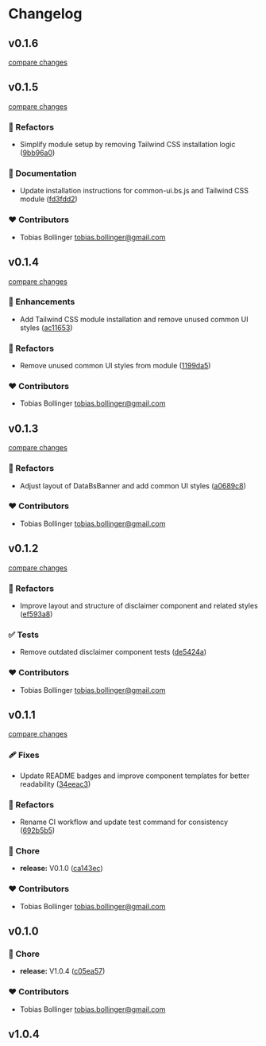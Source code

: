 # Changelog
## v0.1.6

[compare changes](https://github.com/DCC-BS/common-ui.bs.js/compare/v0.1.5...v0.1.6)

## v0.1.5

[compare changes](https://github.com/DCC-BS/common-ui.bs.js/compare/v0.1.4...v0.1.5)

### 💅 Refactors

- Simplify module setup by removing Tailwind CSS installation logic ([9bb96a0](https://github.com/DCC-BS/common-ui.bs.js/commit/9bb96a0))

### 📖 Documentation

- Update installation instructions for common-ui.bs.js and Tailwind CSS module ([fd3fdd2](https://github.com/DCC-BS/common-ui.bs.js/commit/fd3fdd2))

### ❤️ Contributors

- Tobias Bollinger <tobias.bollinger@gmail.com>

## v0.1.4

[compare changes](https://github.com/DCC-BS/common-ui.bs.js/compare/v0.1.3...v0.1.4)

### 🚀 Enhancements

- Add Tailwind CSS module installation and remove unused common UI styles ([ac11653](https://github.com/DCC-BS/common-ui.bs.js/commit/ac11653))

### 💅 Refactors

- Remove unused common UI styles from module ([1199da5](https://github.com/DCC-BS/common-ui.bs.js/commit/1199da5))

### ❤️ Contributors

- Tobias Bollinger <tobias.bollinger@gmail.com>

## v0.1.3

[compare changes](https://github.com/DCC-BS/common-ui.bs.js/compare/v0.1.2...v0.1.3)

### 💅 Refactors

- Adjust layout of DataBsBanner and add common UI styles ([a0689c8](https://github.com/DCC-BS/common-ui.bs.js/commit/a0689c8))

### ❤️ Contributors

- Tobias Bollinger <tobias.bollinger@gmail.com>

## v0.1.2

[compare changes](https://github.com/DCC-BS/common-ui.bs.js/compare/v0.1.1...v0.1.2)

### 💅 Refactors

- Improve layout and structure of disclaimer component and related styles ([ef593a8](https://github.com/DCC-BS/common-ui.bs.js/commit/ef593a8))

### ✅ Tests

- Remove outdated disclaimer component tests ([de5424a](https://github.com/DCC-BS/common-ui.bs.js/commit/de5424a))

### ❤️ Contributors

- Tobias Bollinger <tobias.bollinger@gmail.com>

## v0.1.1

[compare changes](https://github.com/DCC-BS/common-ui.bs.js/compare/v0.1.0...v0.1.1)

### 🩹 Fixes

- Update README badges and improve component templates for better readability ([34eeac3](https://github.com/DCC-BS/common-ui.bs.js/commit/34eeac3))

### 💅 Refactors

- Rename CI workflow and update test command for consistency ([692b5b5](https://github.com/DCC-BS/common-ui.bs.js/commit/692b5b5))

### 🏡 Chore

- **release:** V0.1.0 ([ca143ec](https://github.com/DCC-BS/common-ui.bs.js/commit/ca143ec))

### ❤️ Contributors

- Tobias Bollinger <tobias.bollinger@gmail.com>

## v0.1.0


### 🏡 Chore

- **release:** V1.0.4 ([c05ea57](https://github.com/DCC-BS/common-ui.bs.js/commit/c05ea57))

### ❤️ Contributors

- Tobias Bollinger <tobias.bollinger@gmail.com>

## v1.0.4

